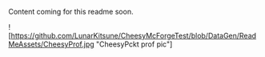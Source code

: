 Content coming for this readme soon. 

![https://github.com/LunarKitsune/CheesyMcForgeTest/blob/DataGen/ReadMeAssets/CheesyProf.jpg "CheesyPckt prof pic"]
